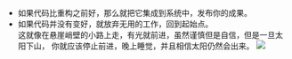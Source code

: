 - 如果代码比重构之前好，那么就把它集成到系统中，发布你的成果。
- 如果代码并没有变好，就放弃无用的工作，回到起始点。
  <br>这就像在悬崖峭壁的小路上走，有光就前进，虽然谨慎但是自信，但是一旦太阳下山，
  你就应该停止前进，晚上睡觉，并且相信太阳仍然会出来。
  ![](https://raw.githubusercontent.com/greatabel/RefactoringPython/master/ch15Summary/path.png)